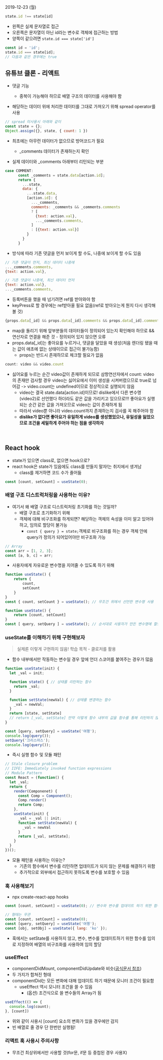 2019-12-23 (월)

```javascript
state.id !== state[id]
```

- 왼쪽은 실제 문자열로 접근
- 오른쪽은 문자열이 아닌 id라는 변수로 객체에 접근하는 방법
- 양쪽이 같으려면 `state.id === state['id']`

```javascript
const id = 'id';
state.id === state[id];
// 다음과 같은 경우에는 true
```

## 유튜브 클론 - 리액트

- 댓글 기능
  - 중복이 가능해야 하므로 배열 구조의 데이터를 사용해야 함

- 해당하는 데이터 위에 처리한 데이터를 그대로 가져오기 위해 spread operator를 사용

```javascript
// spread 미사용시 아래와 같이
const state = {};
Object.assign({}, state, { count: 1 })
```

- 최초에는 아무런 데이터가 없으므로 방어코드가 필요
  - _comments 데이터가 존재하는지 확인

- 실제 데이터와 _comments 아래부터 리턴되는 부분

```javascript
case COMMENT:
      const _comments = state.data[action.id];
      return {
        ...state,
        data: {
          ...state.data,
          [action.id]: {
            ..._comments,
            comments: _comments && _comments.comments
            ? [
              {text: action.val},
              ..._comments.comments,
            ]
            : [{text: action.val}]
          }
        }
      }
```

- 방식에 따라 기존 댓글을 먼저 보이게 할 수도, 나중에 보이게 할 수도 있음

```javascript
// 기존 댓글이 먼저, 최신 데이터 나중에
..._comments.comments,
{text: action.val},

// 기존 댓글이 나중에, 최신 데이터 먼저
{text: action.val},
..._comments.comments,
```

- 등록버튼을 했을 때 넘기려면 ref를 받아와야 함
- keyPress로 할 경우에는 ref받아올 필요 없음(ref로 받아오는게 뭔지 다시 생각해볼 것)

```jsx
{props.data[_id] && props.data[_id].comments && props.data[_id].comments.map(comment => <h1 key={_id}>{comment.text}</h1>)}
```

- map을 돌리기 위해 앞부분들의 데이터들이 정의되어 있는지 확인해야 하므로 && 연산자로 연결을 해준 것 - 정의되어 있지 않으면 오류
- props.data[_id]는 좋아요를 누르거나, 댓글을 달았을 때 생성(처음 렌더링 됐을 때는 값이 애초에 없는 상태이므로 접근이 불가능함)
  - props는 반드시 존재하므로 체크할 필요가 없음

```javascript
count: video && video.count
```

- 싫어요를 누르는 순간 video값이 존재하게 되므로 삼항연산자에서 count: video의 존재만 검사할 경우 video는 싫어요에서 이미 생성을 시켜버렸으므로 true로 넘어감 -> video.count는 undefined이므로 정상적으로 실행되지 않음
  - video는 결국 state.data[action.id]이므로! dislike에서 다른 변수명(video2)로 선언했다 하더라도 같은 값을 가리키고 있으므로!!! 좋아요가 실행되는 순간 같은 값을 가져오므로 video는 값이 존재하게 됨
  - 따라서 video뿐 아니라 video.count까지 존재하는지 검사를 꼭 해주어야 함
  - **dislike가 없다면 좋아요가 유일하게 video를 생성했었으나, 유일성을 잃었으므로 조건을 세밀하게 주어야 하는 점을 생각하자**

<br />

## React hook

- state가 있으면 class로, 없으면 hook으로?
- react hook은 state가 있음에도 class를 만들지 말자!는 취지에서 생겨남
  - class를 제거하면 코드 수가 줄어듦

```javascript
const [count, setCount] = useState(0);
```

### 배열 구조 디스트럭처링을 사용하는 이유?

- 여기서 왜 배열 구조로 디스트럭처링 초기화를 하는 것일까?
  - 배열 구조로 초기화하기 위해
  - 객체에 대해 비구조화를 하게되면? 해당하는 객체의 속성을 이미 알고 있어야 하고, 임의로 할당이 불가능
    - `const { query } = state;`객체로 비구조화를 하는 경우 객체 안에 query가 정의가 되어있어야만 비구조화 가능

```javascript
// Array
const arr = [1, 2, 3];
const [a, b, c] = arr;
```

- 사용자에게 자유로운 변수명을 지어줄 수 있도록 하기 위해

```javascript
function useState() {
	return {
		count,
		setCount
	}
}
const { count, setCount } = useState(); // 무조건 위에서 선언한 변수명 사용

function useState() {
	return [count, setCount]
}
const [ query, setQuery ] = useState(); // 순서대로 사용자가 만든 변수명에 할당
```

### useState를 이해하기 위해 구현해보자

> 실제론 이렇게 구현하지 않음! 학습 목적 - 클로저를 활용

- 함수 내부에서만 작동하는 변수일 경우 앞에 언더 스코어를 붙여주는 경우가 많음

```javascript
function useState(init) {
  let _val = init;

  function state() { // 상태를 리턴하는 함수
    return _val;
  }

  function setState(newVal) { // 상태를 변경하는 함수
    _val = newVal;
  }
  return [state, setState]
  // return [_val, setState] 만약 이렇게 함수 내부의 값을 함수를 통해 리턴하지 않고 바로 리턴하는 경우 여행, 여행으로 나옴(업데이트X)
}

const [query, setQuery] = useState('여행');
console.log(query());
setQuery('크리스마스');
console.log(query());
```

- 즉시 실행 함수 및 모듈 패턴

```javascript
// Stale closure problem
// IIFE: Immediately invoked function expressions
// Module Pattern
const React = (function() {
  let _val;
  return {
    render(Componenet) {
      const Comp = Component();
      Comp.render()
      return Comp;
    },
    useState(init) {
      _val = _val || init;
      function setState(newVal) {
        _val = newVal
      }
      return [_val, setState];
    }
  }
})();
```

- 모듈 패턴을 사용하는 이유는?
  - 기존의 함수에서 변수를 리턴하면 업데이트가 되지 않는 문제를 해결하기 위함
  - 추가적으로 외부에서 접근하지 못하도록 변수를 보호할 수 있음

### 훅 사용해보기

- npx create-react-app hooks

```javascript
const [count, setCount] = useState(0); // 변수와 변수를 업데이트 하기 위한 함수를 useState를 통해 초기화하고 파라미터를 0으로 전달

// 형태는 무관
const [count, setCount] = useState(0);
const [query, setQuery] = useState('여행');
const [obj, setObj] = useState({ lang: 'ko' });
```

- 훅에서는 setState를 사용하지 않고, 변수, 변수를 업데이트하기 위한 함수를 임의로 지정하여 배열의 비구조화를 사용하여 임의 할당

### useEffect

- componentDidMount, componentDidUpdate와 비슷([공식문서 참조](https://ko.reactjs.org/docs/hooks-overview.html))
- 두 가지가 합쳐진 형태
- componentDid는 모든 변화에 대해 업데이트 하기 때문에 모니터 조건이 필요함
  - useEffect 역시 모니터 조건을 쓸 수 있음
    - (옵션) 조건식으로 쓸 변수들의 Array가 됨

```javascript
useEffect(() => {
  console.log(count);
}, [count])
```

- 위와 같이 사용시 [count] 요소의 변화가 있을 경우에만 감지
- 빈 배열로 줄 경우 단 한번만 실행됨!

### 리액트 훅 사용시 주의사항

- 무조건 최상위에서만 사용할 것(for문, if문 등 중첩된 경우 사용X)